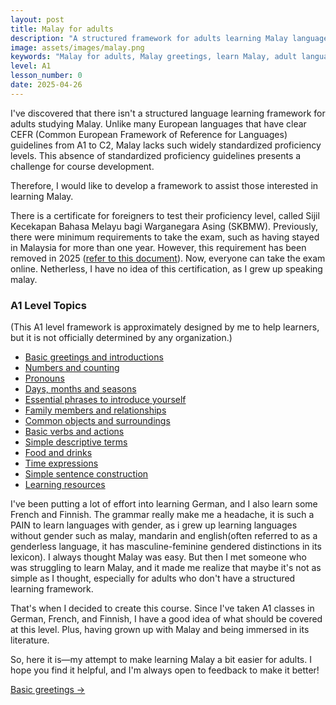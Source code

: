 ```yaml
---
layout: post
title: Malay for adults
description: "A structured framework for adults learning Malay language with CEFR-inspired levels from A1 to C2"
image: assets/images/malay.png
keywords: "Malay for adults, Malay greetings, learn Malay, adult language learning"
level: A1
lesson_number: 0
date: 2025-04-26
---
```

I've discovered that there isn't a structured language learning framework for adults studying Malay. Unlike many European languages that have clear CEFR (Common European Framework of Reference for Languages) guidelines from A1 to C2, Malay lacks such widely standardized proficiency levels. This absence of standardized proficiency guidelines presents a challenge for course development.

Therefore, I would like to develop a framework to assist those interested in learning Malay.

There is a certificate for foreigners to test their proficiency level, called Sijil Kecekapan Bahasa Melayu bagi Warganegara Asing (SKBMW). Previously, there were minimum requirements to take the exam, such as having stayed in Malaysia for more than one year. However, this requirement has been removed in 2025  ([refer to this document](https://www.mpm.edu.my/images/dokumen/calon-peperiksaan/skbmw/Arahan_Dan_Panduan_Pendaftaran_Calon_SKBMW_2025.pdf)). Now, everyone can take the exam online. Netherless, I have no idea of this certification, as I grew up speaking malay.  

### A1 Level Topics
(This A1 level framework is approximately designed by me to help learners, but it is not officially determined by any organization.)
- [Basic greetings and introductions](../a1-1)
- [Numbers and counting](../a1-2)
- [Pronouns](../a1-3)
- [Days, months and seasons](../a1-4)
- [Essential phrases to introduce yourself](../a1-5)
- [Family members and relationships](../a1-6)
- [Common objects and surroundings](../a1-7)
- [Basic verbs and actions](../a1-8)
- [Simple descriptive terms](../a1-9)
- [Food and drinks](../a1-10)
- [Time expressions](../a1-11)
- [Simple sentence construction](../a1-12)
- [Learning resources](../resources)

I've been putting a lot of effort into learning German, and I also learn some French and Finnish. The grammar really make me a headache, it is such a PAIN to learn languages with gender, as i grew up learning languages without gender such as malay, mandarin and english(often referred to as a genderless language, it has masculine-feminine gendered distinctions in its lexicon). I always thought Malay was easy. But then I met someone who was struggling to learn Malay, and it made me realize that maybe it's not as simple as I thought, especially for adults who don't have a structured learning framework.

That's when I decided to create this course. Since I've taken A1 classes in German, French, and Finnish, I have a good idea of what should be covered at this level. Plus, having grown up with Malay and being immersed in its literature. 

So, here it is—my attempt to make learning Malay a bit easier for adults. I hope you find it helpful, and I'm always open to feedback to make it better!

<div class="lesson-navigation">
  <p><a href="../a1-1">Basic greetings  →</a></p>
</div>